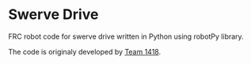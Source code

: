 # Swerve Drive

FRC robot code for swerve drive written in Python using robotPy library.

The code is originaly developed by [Team 1418](https://github.com/boranseckin/team1418-swerve).
